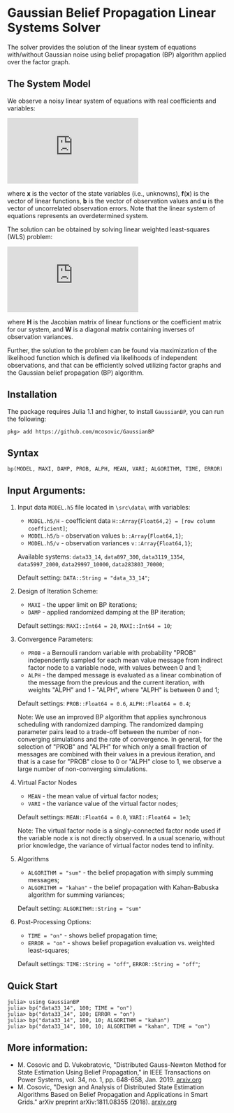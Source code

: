 # Gaussian Belief Propagation Linear Systems Solver
The solver provides the solution of the linear system of equations with/without Gaussian noise using belief propagation (BP) algorithm applied over the factor graph.

## The System Model
We observe a noisy linear system of equations with real coefficients and variables:

![equation](https://latex.codecogs.com/gif.latex?%5Ctextbf%7Bb%7D%20%3D%20%5Ctextbf%7Bf%7D%28%5Ctextbf%7Bx%7D%29%20&plus;%20%5Ctextbf%7Bu%7D)

where **x** is the vector of the state variables (i.e., unknowns), **f**(**x**) is the vector of linear functions, **b** is the vector of observation values and **u** is the vector of uncorrelated observation errors. Note that the linear system of equations represents an overdetermined system.

The solution can be obtained by solving linear weighted least-squares (WLS) problem:

![wls](https://latex.codecogs.com/gif.latex?%28%5Cmathbf%7BH%7D%5ET%5Cmathbf%7BW%7D%5Cmathbf%7BH%7D%29%5Cmathbf%7Bx%7D%20%3D%20%5Cmathbf%7BH%7D%5ET%20%5Cmathbf%7BW%7D%5Cmathbf%7Bb%7D)

where **H** is the Jacobian matrix of linear functions or the coefficient  matrix for our system, and **W** is a diagonal matrix containing inverses of observation variances.

Further, the solution to the problem can be found via maximization of the likelihood function which is defined via likelihoods of independent observations, and that can be efficiently solved utilizing factor graphs and the Gaussian belief propagation (BP) algorithm.

## Installation
The package requires Julia 1.1 and higher, to install `GaussianBP`, you can run the following:
```
pkg> add https://github.com/mcosovic/GaussianBP
```

## Syntax
```
bp(MODEL, MAXI, DAMP, PROB, ALPH, MEAN, VARI; ALGORITHM, TIME, ERROR)
```

## Input Arguments:
1. Input data `MODEL.h5` file located in `\src\data\` with variables:
    - `MODEL.h5/H` - coefficient data `H::Array{Float64,2} = [row column coefficient]`;
    - `MODEL.h5/b` - observation values `b::Array{Float64,1}`;
    - `MODEL.h5/v` - observation variances `v::Array{Float64,1}`;

    Available systems: `data33_14`, `data897_300`, `data3119_1354`, `data5997_2000`, `data29997_10000`, `data283803_70000`;

    Default setting: `DATA::String = "data_33_14"`;

2. Design of Iteration Scheme:
    - `MAXI` - the upper limit on BP iterations;
    - `DAMP` - applied randomized damping at the BP iteration;

    Default settings: `MAXI::Int64 = 20`, `MAXI::Int64 = 10`;

3. Convergence Parameters:
    - `PROB` - a Bernoulli random variable with probability "PROB" independently sampled for each mean value message from indirect factor node to a variable node, with values between 0 and 1;
    - `ALPH` - the damped message is evaluated as a linear combination of the message from the previous and the current iteration, with weights "ALPH" and 1 - "ALPH", where "ALPH" is between 0 and 1;

    Default settings: `PROB::Float64 = 0.6`, `ALPH::Float64 = 0.4`;

    Note: We use an improved BP algorithm that applies synchronous scheduling  with randomized damping. The randomized damping parameter pairs lead to a trade-off between the number of non-converging simulations and the rate of convergence. In general, for the selection of "PROB" and "ALPH" for which only a small fraction of messages are combined with their values in a previous iteration, and that is a case for "PROB" close to 0 or "ALPH" close to 1, we observe a large number of non-converging simulations.

4. Virtual Factor Nodes
    - `MEAN` - the mean value of virtual factor nodes;
    - `VARI` - the variance value of the virtual factor nodes;

    Default settings: `MEAN::Float64 = 0.0`, `VARI::Float64 = 1e3`;

    Note: The virtual factor node is a singly-connected factor node used if the variable node x is not directly observed. In a usual scenario, without prior knowledge, the variance of virtual factor nodes tend to infinity.

5. Algorithms
    - `ALGORITHM = "sum"` - the belief propagation with simply summing messages;
    - `ALGORITHM = "kahan"` - the belief propagation with Kahan-Babuska algorithm for summing variances;

    Default setting: `ALGORITHM::String = "sum"`

5. Post-Processing Options:
    - `TIME = "on"` - shows belief propagation time;
    - `ERROR = "on"` - shows belief propagation evaluation vs. weighted least-squares;

    Default settings: `TIME::String = "off"`, `ERROR::String = "off"`;

## Quick Start
```
julia> using GaussianBP
julia> bp("data33_14", 100; TIME = "on")
julia> bp("data33_14", 100; ERROR = "on")
julia> bp("data33_14", 100, 10; ALGORITHM = "kahan")
julia> bp("data33_14", 100, 10; ALGORITHM = "kahan", TIME = "on")
```

## More information:
- M. Cosovic and D. Vukobratovic, "Distributed Gauss-Newton Method for State Estimation Using Belief Propagation," in IEEE Transactions on  Power Systems, vol. 34, no. 1, pp. 648-658, Jan. 2019. [arxiv.org](https://arxiv.org/pdf/1702.05781.pdf)
- M. Cosovic, "Design and Analysis of Distributed State Estimation Algorithms Based on Belief Propagation and Applications in Smart Grids." arXiv preprint arXiv:1811.08355 (2018). [arxiv.org](https://arxiv.org/pdf/1811.08355.pdf)
